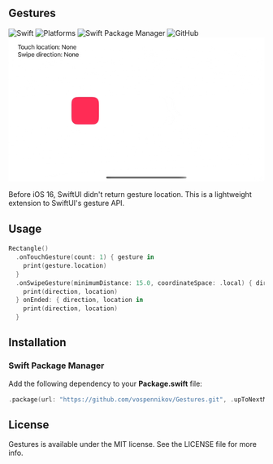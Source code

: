 ## Gestures
![Swift](https://img.shields.io/badge/Swift-5.8-orange?style=flat)
![Platforms](https://img.shields.io/badge/platforms-iOS--13-orange?style=flat)
![Swift Package Manager](https://img.shields.io/badge/Swift_Package_Manager-compatible-orange?style=flat)
![GitHub](https://img.shields.io/badge/licence-MIT-orange)
![Demo](Images/demo.gif)

Before iOS 16, SwiftUI didn't return gesture location. This is a lightweight extension to SwiftUI's gesture API. 

## Usage
```swift
Rectangle()
  .onTouchGesture(count: 1) { gesture in
    print(gesture.location)
  }
  .onSwipeGesture(minimumDistance: 15.0, coordinateSpace: .local) { direction, location in
    print(direction, location)
  } onEnded: { direction, location in
    print(direction, location)
  }
```

## Installation
### Swift Package Manager
Add the following dependency to your **Package.swift** file:
```swift
.package(url: "https://github.com/vospennikov/Gestures.git", .upToNextMinor(from: "1.0.3"))
```

## License
Gestures is available under the MIT license. See the LICENSE file for more info.
